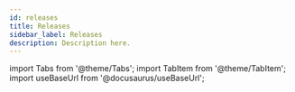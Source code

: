 ```yaml
---
id: releases
title: Releases
sidebar_label: Releases
description: Description here.
---
```

import Tabs from '@theme/Tabs';
import TabItem from '@theme/TabItem';
import useBaseUrl from '@docusaurus/useBaseUrl';
